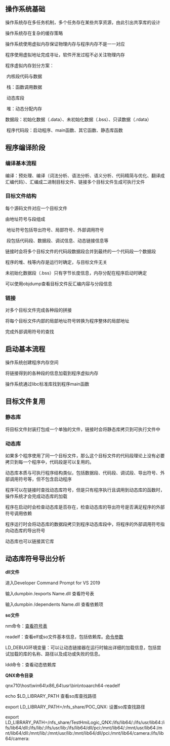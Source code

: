 ## 操作系统基础

操作系统存在多任务机制，多个任务存在某些共享资源，由此引出共享库的设计

操作系统存在复杂的缓存策略

操作系统使用虚拟内存保证物理内存与程序内存不是一一对应

程序使用虚拟地址完成寻址，软件开发过程不必关注物理内存

程序虚拟内存划分方案：

​    内核段代码与数据

​    栈：函数调用数据

​    动态库段

​    堆：动态分配内存

​    数据段：初始化数据（.data）、未初始化数据（.bss）、只读数据（.rdata）

​    程序代码段：启动程序、main函数、其它函数、静态库函数

## 程序编译阶段

### 编译基本流程

编译：预处理、编译（词法分析、语法分析、语义分析、代码精简与优化、翻译成汇编代码）、汇编成二进制目标文件、链接多个目标文件生成可执行文件

### 目标文件结构

每个源码文件对应一个目标文件

由地址符号与段组成

​    地址符号包括导出符号、局部符号、外部调用符号

​    段包括代码段、数据段、调试信息、动态链接信息等

链接时会将多个目标文件的代码段数据段合并到最终的一个代码段一个数据段

程序的堆、栈等内存是运行时确定，与目标文件无关

未初始化数据段（.bss）只有字节长度信息，内存分配在程序启动时确定

可以使用objdump查看目标文件反汇编内容与分段信息

### 链接

对多个目标文件完成各种段的拼接

将每个目标文件内部的局部地址符号转换为程序整体的局部地址

完成外部调用符号的查找

## 启动基本流程

操作系统创建程序内存空间

将链接得到的各种段的信息加载到程序虚拟内存

操作系统通过libc标准库找到程序main函数

## 目标文件复用

### 静态库

将目标文件封装打包成一个单独的文件，链接时会将静态库拷贝到可执行文件中

### 动态库

如果多个程序使用了同一个目标文件，那么这个目标文件的代码段理论上没有必要拷贝到每一个程序中，代码段是可以复用的。

动态库本质与可执行程序结构类似，包括数据段、代码段、调试段、导出符号、外部调用符号等，但不包含启动程序

程序可以在链接时查找动态库符号，但是只有程序执行且调用到动态库的函数时，操作系统才会完成动态库的加载

程序在启动时会检查动态库是否存在，检查动态库的导出符号是否满足程序的外部符号调用依赖

程序运行时会将动态库的数据段拷贝到程序动态库段中，将程序的外部调用符号指向动态库的导出符号

动态库也可以链接其它库

## 动态库符号导出分析

**dll文件**

进入Developer Command Prompt for VS 2019

输入dumpbin /exports Name.dll 查看符号表

输入dumpbin /dependents Name.dll 查看依赖项

**so文件**

nm命令：[查看符号表](https://blog.csdn.net/lgfun/article/details/103600880) 

readelf：查看elf或so文件基本信息，包括依赖库。[命令参数](https://tool.lu/command/detail.html?name=readelf)

LD_DEBUG环境变量：可以让动态链接器在运行时输出详细的加载信息，包括尝试加载的库的名称、路径以及成功或失败的信息。

ldd命令：查看动态依赖库

**QNX命令目录**

qnx710\host\win64\x86_64\usr\bin\ntoaarch64-readelf

echo $LD_LIBRARY_PATH  查看so库查找路径

export LD_LIBRARY_PATH=/nfs_share/POC_QNX: 设置so库查找路径

export LD_LIBRARY_PATH=/nfs_share/TestHmiLogic_QNX:/ifs/lib64/:/ifs/usr/lib64:/ifs/lib64/dll:/ifs/lib/:/ifs/usr/lib:/ifs/lib64/dll/pci:/mnt/lib64/:/mnt/usr/lib64:/mnt/lib64/dll:/mnt/lib/:/mnt/usr/lib:/mnt/lib64/dll/pci:/mnt/lib64/camera:/ifs/lib64/camera:
